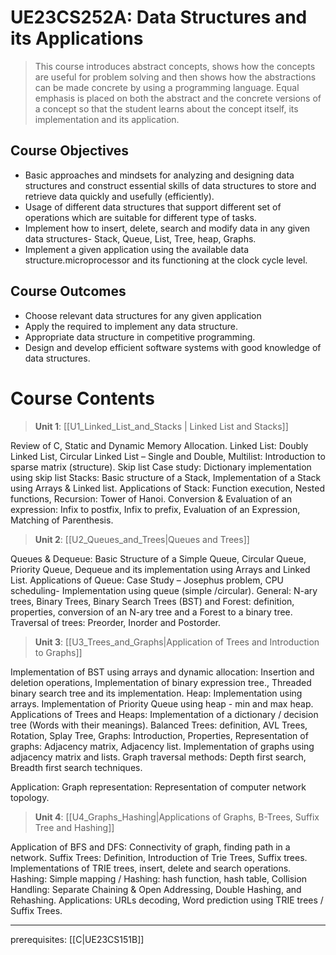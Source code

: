 # UE23CS252A: Data Structures and its Applications

> This course introduces abstract concepts, shows how the concepts are useful for problem solving and then shows how the abstractions can be made concrete by using a programming language. Equal emphasis is placed on both the abstract and the concrete versions of a concept so that the student learns about the concept itself, its implementation and its application.

## Course Objectives

- Basic approaches and mindsets for analyzing and designing data structures and construct essential skills of data structures to store and retrieve data quickly and usefully (efficiently).
- Usage of different data structures that support different set of operations which are suitable for different type of tasks.
- Implement how to insert, delete, search and modify data in any given data structures- Stack, Queue, List, Tree, heap, Graphs.
- Implement a given application using the available data structure.microprocessor and its functioning at the clock cycle level.

## Course Outcomes

- Choose relevant data structures for any given application
- Apply the required to implement any data structure.
- Appropriate data structure in competitive programming.
- Design and develop efficient software systems with good knowledge of data structures.

# Course Contents

>**Unit 1**: [[U1_Linked_List_and_Stacks | Linked List and Stacks]]

Review of C, Static and Dynamic Memory Allocation. Linked List: Doubly Linked List, Circular Linked List – Single and Double, Multilist: Introduction to sparse matrix (structure). Skip list Case study: Dictionary implementation using skip list Stacks: Basic structure of a Stack, Implementation of a Stack using Arrays & Linked list. Applications of Stack: Function execution, Nested functions, Recursion: Tower of Hanoi. Conversion & Evaluation of an expression: Infix to postfix, Infix to prefix, Evaluation of an Expression, Matching of Parenthesis.

>**Unit 2**: [[U2_Queues_and_Trees|Queues and Trees]]

Queues & Dequeue: Basic Structure of a Simple Queue, Circular Queue, Priority Queue, Dequeue and its implementation using Arrays and Linked List. Applications of Queue: Case Study – Josephus problem, CPU scheduling- Implementation using queue (simple /circular). General: N-ary trees, Binary Trees, Binary Search Trees (BST) and Forest: definition, properties, conversion of an N-ary tree and a Forest to a binary tree. Traversal of trees: Preorder, Inorder and Postorder.

>**Unit 3**: [[U3_Trees_and_Graphs|Application of Trees and Introduction to Graphs]]

Implementation of BST using arrays and dynamic allocation: Insertion and deletion operations, Implementation of binary expression tree., Threaded binary search tree and its implementation. Heap: Implementation using arrays. Implementation of Priority Queue using heap - min and max heap. Applications of Trees and Heaps: Implementation of a dictionary / decision tree (Words with their meanings). Balanced Trees: definition, AVL Trees, Rotation, Splay Tree, Graphs: Introduction, Properties, Representation of graphs: Adjacency matrix, Adjacency list. Implementation of graphs using adjacency matrix and lists. Graph traversal methods: Depth first search, Breadth first search techniques.

Application: Graph representation: Representation of computer network topology.

>**Unit 4**: [[U4_Graphs_Hashing|Applications of Graphs, B-Trees, Suffix Tree and Hashing]]

Application of BFS and DFS: Connectivity of graph, finding path in a network. Suffix Trees: Definition, Introduction of Trie Trees, Suffix trees. Implementations of TRIE trees, insert, delete and search operations. Hashing: Simple mapping / Hashing: hash function, hash table, Collision Handling: Separate Chaining & Open Addressing, Double Hashing, and Rehashing. Applications: URLs decoding, Word prediction using TRIE trees / Suffix Trees.

---

prerequisites: [[C|UE23CS151B]]